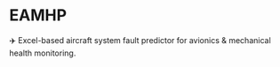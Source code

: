 # EAMHP
✈️ Excel-based aircraft system fault predictor for avionics &amp; mechanical health monitoring.
